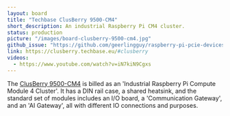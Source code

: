 ```yaml
---
layout: board
title: "Techbase ClusBerry 9500-CM4"
short_description: An industrial Raspberry Pi CM4 cluster.
status: production
picture: "/images/board-clusberry-9500-cm4.jpg"
github_issue: "https://github.com/geerlingguy/raspberry-pi-pcie-devices/issues/86"
link: https://clusberry.techbase.eu/#clusberry
videos:
  - https://www.youtube.com/watch?v=iN7kiN9Cgxs
---
```

The [ClusBerry 9500-CM4](https://clusberry.techbase.eu/#clusberry) is billed as an 'Industrial Raspberry Pi Compute Module 4 Cluster'. It has a DIN rail case, a shared heatsink, and the standard set of modules includes an I/O board, a 'Communication Gateway', and an 'AI Gateway', all with different IO connections and purposes.
